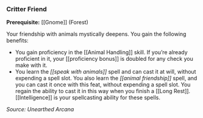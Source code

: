 ### Critter Friend

**Prerequisite:** [[Gnome]] (Forest)

Your friendship with animals mystically deepens. You gain the following benefits:

- You gain proficiency in the [[Animal Handling]] skill. If you’re already proficient in it, your [[proficiency bonus]] is doubled for any check you make with it.
- You learn the _[[speak with animals]]_ spell and can cast it at will, without expending a spell slot. You also learn the _[[animal friendship]]_ spell, and you can cast it once with this feat, without expending a spell slot. You regain the ability to cast it in this way when you finish a [[Long Rest]]. [[Intelligence]] is your spellcasting ability for these spells.

*Source: Unearthed Arcana*
